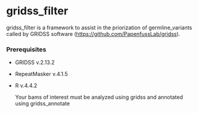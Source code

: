 # gridss_filter
gridss_filter is a framework to assist in the priorization of germline_variants called by GRIDSS software (https://github.com/PapenfussLab/gridss).

### Prerequisites ###
- GRIDSS v.2.13.2
- RepeatMasker v.4.1.5
- R v.4.4.2

  Your bams of interest must be analyzed using gridss and annotated using gridss_annotate
